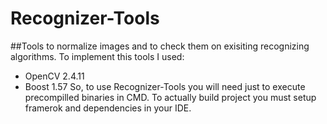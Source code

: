 # Recognizer-Tools
##Tools to normalize images and to check them on exisiting recognizing algorithms.
To implement this tools I used:
* OpenCV 2.4.11
* Boost 1.57
So, to use Recognizer-Tools you will need just to execute precompilled binaries in CMD.
To actually build project you must setup framerok and dependencies in your IDE.
